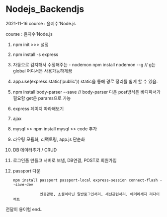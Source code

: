 # Nodejs_Backendjs

2021-11-16 course : 윤지수'Node.js

course : 윤지수'Node.js

1.  npm init >>> 설정

2.  npm install -s express

3.  자동으로 감지해서 수정해주는 - nodemon
    npm install nodemon --g // g는 global 어디서든 사용가능하게끔
4.  app.use(express.static('public'))
    static을 통해 경로 정리를 쉽게 할 수 있음.

5.  npm install body-parser --save // body-parser 다운
    post방식은 바디파서가 필요함
    get은 params으로 가능

6.  express 페이지 따라해보기

7.  ajax

8.  mysql >> npm install mysql >> code 추가

9.  라우팅 모듈화, 리팩토링, app.js 단순화

10. DB 데이터추가 / CRUD

11. 로그인폼 만들고 서버로 보냄, DB연결, POST로 회원가입

12. passport 다운

        npm install passport passport-local express-session connect-flash --save-dev

                    인증관련, 소셜이아닌 일반로그인처리, 세션관련처리, 에러메세지 리다이렉트

 전달이 용이험 end..
